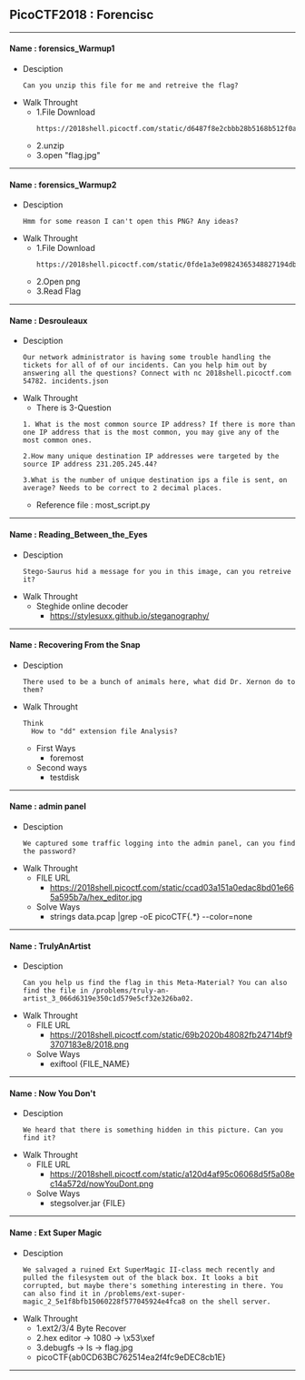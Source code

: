 ## PicoCTF2018 :  Forencisc  

---

#### Name :  forensics_Warmup1
- Desciption
    ```
    Can you unzip this file for me and retreive the flag?
    ```
- Walk Throught
  - 1.File Download
    ```
    https://2018shell.picoctf.com/static/d6487f8e2cbbb28b5168b512f0ac0710/flag.zip
    ```
  - 2.unzip
  - 3.open "flag.jpg"
---


#### Name : forensics_Warmup2
- Desciption
    ```
    Hmm for some reason I can't open this PNG? Any ideas?
    ```
- Walk Throught
  - 1.File Download
    ```
    https://2018shell.picoctf.com/static/0fde1a3e09824365348827194db9cdde/flag.png
    ```
  - 2.Open png
  - 3.Read Flag
---

#### Name : Desrouleaux
- Desciption
    ```
    Our network administrator is having some trouble handling the tickets for all of of our incidents. Can you help him out by answering all the questions? Connect with nc 2018shell.picoctf.com 54782. incidents.json
    ```
- Walk Throught
  - There is 3-Question
  ```
  1. What is the most common source IP address? If there is more than one IP address that is the most common, you may give any of the most common ones.

  2.How many unique destination IP addresses were targeted by the source IP address 231.205.245.44?

  3.What is the number of unique destination ips a file is sent, on average? Needs to be correct to 2 decimal places. 
  ```
  - Reference file : most_script.py

---

#### Name : Reading_Between_the_Eyes
- Desciption
    ```
    Stego-Saurus hid a message for you in this image, can you retreive it?
    ```
- Walk Throught
  - Steghide online decoder
    - https://stylesuxx.github.io/steganography/

---

#### Name : Recovering From the Snap
- Desciption
    ```
    There used to be a bunch of animals here, what did Dr. Xernon do to them?
    ```
- Walk Throught
  ```
  Think
    How to "dd" extension file Analysis?
  ```
  -  First Ways
     - foremost
  - Second ways
     - testdisk

---

#### Name : admin panel
- Desciption
    ```
    We captured some traffic logging into the admin panel, can you find the password?
    ```
- Walk Throught
  - FILE URL
    - https://2018shell.picoctf.com/static/ccad03a151a0edac8bd01e665a595b7a/hex_editor.jpg
  - Solve Ways
    - strings data.pcap |grep -oE picoCTF{.*} --color=none

---

#### Name : TrulyAnArtist
- Desciption
    ```
    Can you help us find the flag in this Meta-Material? You can also find the file in /problems/truly-an-artist_3_066d6319e350c1d579e5cf32e326ba02.
    ```
- Walk Throught
  - FILE URL
    - https://2018shell.picoctf.com/static/69b2020b48082fb24714bf93707183e8/2018.png
  - Solve Ways
    - exiftool {FILE_NAME}

---

#### Name : Now You Don't
- Desciption
    ```
    We heard that there is something hidden in this picture. Can you find it?
    ```
- Walk Throught
  - FILE URL
    - https://2018shell.picoctf.com/static/a120d4af95c06068d5f5a08ec14a572d/nowYouDont.png
  - Solve Ways
    - stegsolver.jar {FILE}

---


#### Name : Ext Super Magic
- Desciption
    ```
    We salvaged a ruined Ext SuperMagic II-class mech recently and pulled the filesystem out of the black box. It looks a bit corrupted, but maybe there's something interesting in there. You can also find it in /problems/ext-super-magic_2_5e1f8bfb15060228f577045924e4fca8 on the shell server.
    ```
- Walk Throught
  - 1.ext2/3/4 Byte Recover
  - 2.hex editor -> 1080 -> \x53\xef
  - 3.debugfs -> ls -> flag.jpg
  - picoCTF{ab0CD63BC762514ea2f4fc9eDEC8cb1E}
---